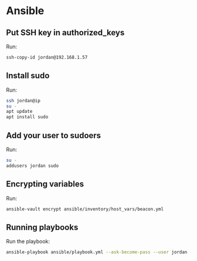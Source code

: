 # Ansible

## Put SSH key in authorized_keys

Run:

```bash
ssh-copy-id jordan@192.168.1.57
```

## Install sudo

Run:

```bash
ssh jordan@ip
su -
apt update
apt install sudo
```

## Add your user to sudoers

Run:

```bash
su -
addusers jordan sudo
```

## Encrypting variables

Run:

```bash
ansible-vault encrypt ansible/inventory/host_vars/beacon.yml
```

## Running playbooks

Run the playbook:

```bash
ansible-playbook ansible/playbook.yml --ask-become-pass --user jordan --inventory ansible/inventory/hosts.ini
```